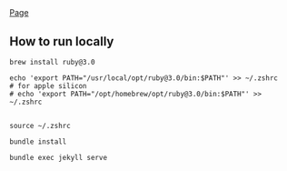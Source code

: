 ## 
[Page](https://softtwilight.github.io/)
## How to run locally

```shell
brew install ruby@3.0

echo 'export PATH="/usr/local/opt/ruby@3.0/bin:$PATH"' >> ~/.zshrc
# for apple silicon
# echo 'export PATH="/opt/homebrew/opt/ruby@3.0/bin:$PATH"' >> ~/.zshrc


source ~/.zshrc

bundle install

bundle exec jekyll serve
```


